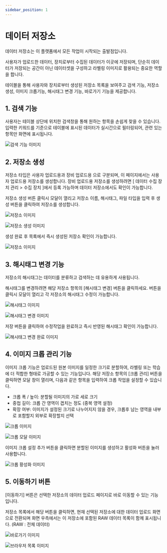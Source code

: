 ```yaml
---
sidebar_position: 1
---
```


# 데이터 저장소

데이터 저장소는 이 플랫폼에서 모든 작업이 시작되는 출발점입니다.

사용자가 업로드한 데이터, 장치로부터 수집된 데이터가 이곳에 저장되며, 단순히 데이터가 저장되는 공간이 아닌 데이터셋을 구성하고 라벨링 이미지로 활용되는 중요한 역할을 합니다.

테이블을 통해 사용자와 장치로부터 생성된 저장소 목록을 보여주고 검색 기능, 저장소 생성, 이미지 크롭기능, 해시태그 변경 기능, 바로가기 기능을 제공합니다.


## 1. 검색 기능

사용자는 테이블 상단에 위치한 검색창을 통해 원하는 항목을 손쉽게 찾을 수 있습니다. 입력한 키워드를 기준으로 테이블에 표시된 데이터가 실시간으로 필터링되어, 관련 있는 항목만 화면에 표시됩니다.

![검색 기능 이미지](./img/resource/resource_search.PNG)


## 2. 저장소 생성

저장소 타입은 사용자 업로드용과 장비 업로드용 으로 구분되며, 이 페이지에서는 사용자 업로드용 저장소를 생성합니다. 장비 업로드용 저장소를 생성하려면 [ 데이터 수집 장치 관리 > 수집 장치 ]에서 등록 가능하며 데이터 저장소에서도 확인이 가능합니다.

저장소 생성 버튼 클릭시 모달이 열리고 저장소 이름, 해시태그, 파일 타입을 입력 후 생성 버튼을 클릭하여 저장소를 생성합니다.

![저장소 이미지](./img/resource/resource_create.PNG)

![저장소 생성 이미지](./img/resource/resource_create_modal.PNG)

생성 완료 후 목록에서 즉시 생성된 저장소 확인이 가능합니다.

![저장소 이미지](./img/resource/resource_complete.PNG)



## 3. 해시태그 변경 기능

저장소의 해시태그는 데이터를 분류하고 검색하는 데 유용하게 사용됩니다.

해시태그를 변경하려면 해당 저장소 항목의 [해시태그 변경] 버튼을 클릭하세요.
버튼을 클릭시 모달이 열리고 각 저장소의 해시태그 수정이 가능합니다.

![해시태그 이미지](./img/resource/resource_hashtag.PNG)

![해시태그 변경 이미지](./img/resource/resource_hashtag_modal.PNG)

저장 버튼을 클릭하여 수정작업을 완료하고 즉시 반영된 해시태그 확인이 가능합니다.

![해시태그 변경 완료 이미지](./img/resource/resource_hashtag_complete.PNG)


## 4. 이미지 크롭 관리 기능

이미지 크롭 기능은 업로드된 원본 이미지를 일정한 크기로 분할하여, 라벨링 또는 학습에 더 적합한 형태로 가공할 수 있는 기능입니다.
해당 저장소 항목의 [크롭 관리] 버튼을 클릭하면 모달 창이 열리며, 다음과 같은 항목을 입력하여 크롭 작업을 설정할 수 있습니다.

- 크롭 폭 / 높이: 분할될 이미지의 가로 세로 크기
- 중첩 길이: 크롭 간 영역이 겹치는 정도 (중복 영역 설정)
- 확장 여부: 이미지가 설정된 크기로 나누어지지 않을 경우, 크롭후 남는 영역을 내부로 포함할지 외부로 확장할지 선택


![크롭 이미지](./img/resource/resource_crop_create.PNG)

![크롭 모달 이미지](./img/resource/resource_crop.PNG)

이미지 크롭 설정 추가 버튼을 클릭하면 분할된 이미지를 생성하고 활성화 버튼을 눌러 사용합니다.

![크롭 황성화 이미지](./img/resource/resource_crop_toggle.PNG)


## 5. 이동하기 버튼

[이동하기] 버튼은 선택한 저장소의 데이터 업로드 페이지로 바로 이동할 수 있는 기능입니다. 

저장소 목록에서 해당 버튼을 클릭하면, 현재 선택된 저장소에 대한 데이터 업로드 화면으로 전환되며 화면 우측에서는 이 저장소에 포함된 RAW 데이터 목록이 함께 표시됩니다. (RAW : 전체 데이터)


![바로가기 이미지](./img/resource/resource_goto.PNG)

![브라우저 목록 이미지](./img/resource/resource_browser.PNG)


